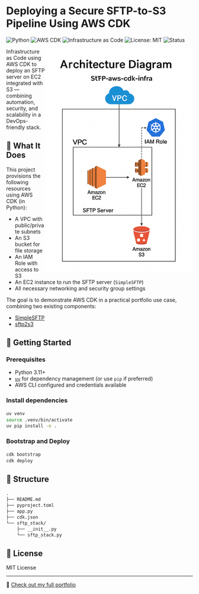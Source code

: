 # Deploying a Secure SFTP-to-S3 Pipeline Using AWS CDK

![Python](https://img.shields.io/badge/Python-3.12-blue?logo=python)
![AWS CDK](https://img.shields.io/badge/AWS_CDK-v2.x-orange?logo=amazon-aws)
![Infrastructure as Code](https://img.shields.io/badge/IaC-CDK-informational)
![License: MIT](https://img.shields.io/badge/License-MIT-green.svg)
![Status](https://img.shields.io/badge/status-experimental-yellow)

<img src="images/architecture_diagram.png" alt="Diagram" align="right" style="width: 400px; z-index:5;"/>

Infrastructure as Code using AWS CDK to deploy an SFTP server on EC2 integrated with S3 — combining automation, security, and scalability in a DevOps-friendly stack.

## 🧱 What It Does

This project provisions the following resources using AWS CDK (in Python):

- A VPC with public/private subnets
- An S3 bucket for file storage
- An IAM Role with access to S3
- An EC2 instance to run the SFTP server (`SimpleSFTP`)
- All necessary networking and security group settings

The goal is to demonstrate AWS CDK in a practical portfolio use case, combining two existing components:

- [SimpleSFTP](https://github.com/daviguides/SimpleSFTP)
- [sftp2s3](https://github.com/daviguides/sftp2s3)

## 🚀 Getting Started

### Prerequisites

- Python 3.11+
- [`uv`](https://github.com/astral-sh/uv) for dependency management (or use `pip` if preferred)
- AWS CLI configured and credentials available

### Install dependencies

```bash
uv venv
source .venv/bin/activate
uv pip install -e .
```

### Bootstrap and Deploy

```bash
cdk bootstrap
cdk deploy
```

## 🧩 Structure

```
.
├── README.md
├── pyproject.toml
├── app.py
├── cdk.json
└── sftp_stack/
    ├── __init__.py
    └── sftp_stack.py
```

## 📄 License

MIT License

---

🔗 [Check out my full portfolio](https://github.com/daviguides)
